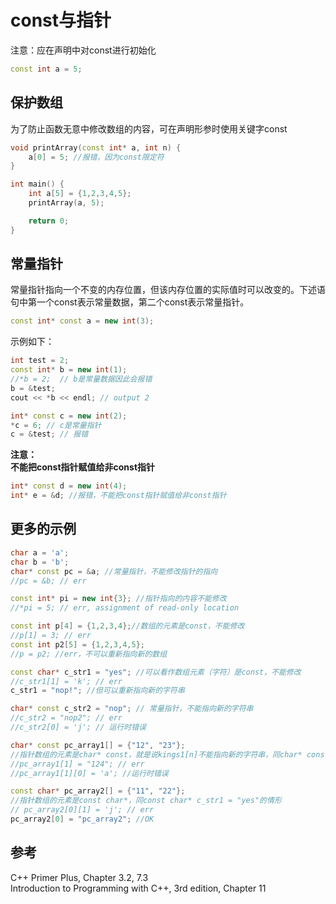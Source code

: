 # const与指针  

注意：应在声明中对const进行初始化  

```c++
const int a = 5;
```

## 保护数组  

为了防止函数无意中修改数组的内容，可在声明形参时使用关键字const  

```c++
void printArray(const int* a, int n) {
    a[0] = 5; //报错，因为const限定符
}

int main() {
    int a[5] = {1,2,3,4,5};
    printArray(a, 5);

    return 0;
}
```

## 常量指针  

常量指针指向一个不变的内存位置，但该内存位置的实际值时可以改变的。下述语句中第一个const表示常量数据，第二个const表示常量指针。  

```c++
const int* const a = new int(3);  
```

示例如下：  

```c++
int test = 2;
const int* b = new int(1);
//*b = 2;  // b是常量数据因此会报错
b = &test;
cout << *b << endl; // output 2

int* const c = new int(2);
*c = 6; // c是常量指针
c = &test; // 报错
```

**注意：**  
**不能把const指针赋值给非const指针**  

```c++
int* const d = new int(4);
int* e = &d; //报错，不能把const指针赋值给非const指针
```

## 更多的示例  

```c++
char a = 'a';
char b = 'b';
char* const pc = &a; //常量指针，不能修改指针的指向
//pc = &b; // err

const int* pi = new int{3}; //指针指向的内容不能修改
//*pi = 5; // err, assignment of read-only location

const int p[4] = {1,2,3,4};//数组的元素是const，不能修改
//p[1] = 3; // err
const int p2[5] = {1,2,3,4,5};
//p = p2; //err，不可以重新指向新的数组

const char* c_str1 = "yes"; //可以看作数组元素（字符）是const，不能修改
//c_str1[1] = 'k'; // err
c_str1 = "nop!"; //但可以重新指向新的字符串

char* const c_str2 = "nop"; // 常量指针，不能指向新的字符串
//c_str2 = "nop2"; // err
//c_str2[0] = 'j'; // 运行时错误

char* const pc_array1[] = {"12", "23"};
//指针数组的元素是char* const，就是说kings1[n]不能指向新的字符串，同char* const c_str2 = "nop"的情形
//pc_array1[1] = "124"; // err
//pc_array1[1][0] = 'a'; //运行时错误

const char* pc_array2[] = {"11", "22"};
//指针数组的元素是const char*，同const char* c_str1 = "yes"的情形
// pc_array2[0][1] = 'j'; // err
pc_array2[0] = "pc_array2"; //OK
```

## 参考  

C++ Primer Plus, Chapter 3.2, 7.3  
Introduction to Programming with C++, 3rd edition, Chapter 11  
